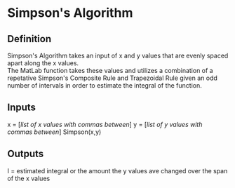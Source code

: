# Simpson's Algorithm

## Definition
Simpson's Algorithm takes an input of x and y values that are evenly spaced apart along the x values.  
The MatLab function takes these values and utilizes a combination of a repetative Simpson's Composite Rule and Trapezoidal Rule given an odd number of intervals in order to estimate the integral of the function.

## Inputs
x = [*list of x values with commas between*]
y = [*list of y values with commas between*]
Simpson(x,y)

## Outputs
I = estimated integral or the amount the y values ave changed over the span of the x values

